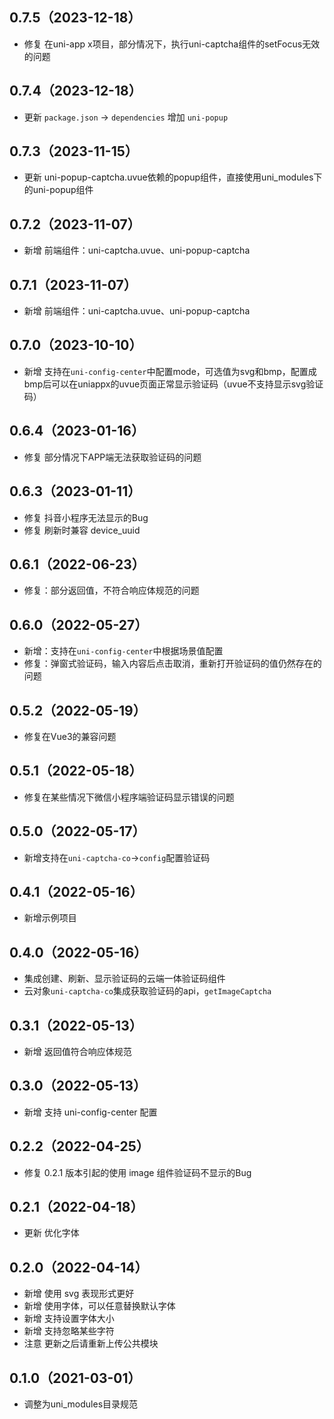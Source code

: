 ## 0.7.5（2023-12-18）
- 修复 在uni-app x项目，部分情况下，执行uni-captcha组件的setFocus无效的问题
## 0.7.4（2023-12-18）
- 更新 `package.json` -> `dependencies` 增加 `uni-popup`
## 0.7.3（2023-11-15）
- 更新 uni-popup-captcha.uvue依赖的popup组件，直接使用uni_modules下的uni-popup组件
## 0.7.2（2023-11-07）
- 新增 前端组件：uni-captcha.uvue、uni-popup-captcha
## 0.7.1（2023-11-07）
- 新增 前端组件：uni-captcha.uvue、uni-popup-captcha
## 0.7.0（2023-10-10）
- 新增 支持在`uni-config-center`中配置mode，可选值为svg和bmp，配置成bmp后可以在uniappx的uvue页面正常显示验证码（uvue不支持显示svg验证码）
## 0.6.4（2023-01-16）
- 修复 部分情况下APP端无法获取验证码的问题
## 0.6.3（2023-01-11）
- 修复 抖音小程序无法显示的Bug
- 修复 刷新时兼容 device_uuid
## 0.6.1（2022-06-23）
- 修复：部分返回值，不符合响应体规范的问题
## 0.6.0（2022-05-27）
- 新增：支持在`uni-config-center`中根据场景值配置
- 修复：弹窗式验证码，输入内容后点击取消，重新打开验证码的值仍然存在的问题
## 0.5.2（2022-05-19）
- 修复在Vue3的兼容问题
## 0.5.1（2022-05-18）
- 修复在某些情况下微信小程序端验证码显示错误的问题
## 0.5.0（2022-05-17）
- 新增支持在`uni-captcha-co`->`config`配置验证码
## 0.4.1（2022-05-16）
- 新增示例项目
## 0.4.0（2022-05-16）
- 集成创建、刷新、显示验证码的云端一体验证码组件
- 云对象`uni-captcha-co`集成获取验证码的api，`getImageCaptcha`
## 0.3.1（2022-05-13）
- 新增  返回值符合响应体规范
## 0.3.0（2022-05-13）
- 新增  支持 uni-config-center 配置
## 0.2.2（2022-04-25）
- 修复  0.2.1 版本引起的使用 image 组件验证码不显示的Bug
## 0.2.1（2022-04-18）
- 更新  优化字体
## 0.2.0（2022-04-14）
- 新增  使用 svg 表现形式更好
- 新增  使用字体，可以任意替换默认字体
- 新增  支持设置字体大小
- 新增  支持忽略某些字符
- 注意  更新之后请重新上传公共模块
## 0.1.0（2021-03-01）
- 调整为uni_modules目录规范
